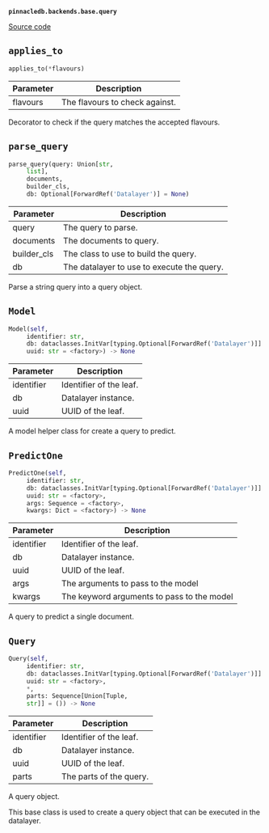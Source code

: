 **`pinnacledb.backends.base.query`** 

[Source code](https://github.com/SuperDuperDB/pinnacledb/blob/main/pinnacledb/backends/base/query.py)

## `applies_to` 

```python
applies_to(*flavours)
```
| Parameter | Description |
|-----------|-------------|
| flavours | The flavours to check against. |

Decorator to check if the query matches the accepted flavours.

## `parse_query` 

```python
parse_query(query: Union[str,
     list],
     documents,
     builder_cls,
     db: Optional[ForwardRef('Datalayer')] = None)
```
| Parameter | Description |
|-----------|-------------|
| query | The query to parse. |
| documents | The documents to query. |
| builder_cls | The class to use to build the query. |
| db | The datalayer to use to execute the query. |

Parse a string query into a query object.

## `Model` 

```python
Model(self,
     identifier: str,
     db: dataclasses.InitVar[typing.Optional[ForwardRef('Datalayer')]] = None,
     uuid: str = <factory>) -> None
```
| Parameter | Description |
|-----------|-------------|
| identifier | Identifier of the leaf. |
| db | Datalayer instance. |
| uuid | UUID of the leaf. |

A model helper class for create a query to predict.

## `PredictOne` 

```python
PredictOne(self,
     identifier: str,
     db: dataclasses.InitVar[typing.Optional[ForwardRef('Datalayer')]] = None,
     uuid: str = <factory>,
     args: Sequence = <factory>,
     kwargs: Dict = <factory>) -> None
```
| Parameter | Description |
|-----------|-------------|
| identifier | Identifier of the leaf. |
| db | Datalayer instance. |
| uuid | UUID of the leaf. |
| args | The arguments to pass to the model |
| kwargs | The keyword arguments to pass to the model |

A query to predict a single document.

## `Query` 

```python
Query(self,
     identifier: str,
     db: dataclasses.InitVar[typing.Optional[ForwardRef('Datalayer')]] = None,
     uuid: str = <factory>,
     *,
     parts: Sequence[Union[Tuple,
     str]] = ()) -> None
```
| Parameter | Description |
|-----------|-------------|
| identifier | Identifier of the leaf. |
| db | Datalayer instance. |
| uuid | UUID of the leaf. |
| parts | The parts of the query. |

A query object.

This base class is used to create a query object that can be executed
in the datalayer.

